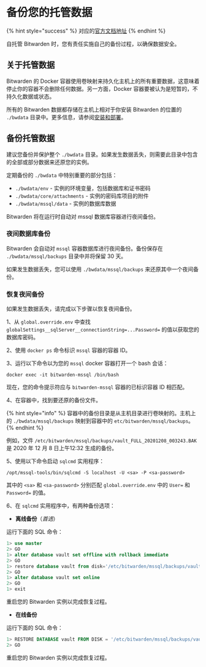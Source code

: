 # 备份您的托管数据

{% hint style="success" %}
对应的[官方文档地址](https://bitwarden.com/help/article/backup-on-premise/)
{% endhint %}

自托管 Bitwarden 时，您有责任实施自己的备份过程，以确保数据安全。

## 关于托管数据 <a href="#about-hosted-data" id="about-hosted-data"></a>

Bitwarden 的 Docker 容器使用卷映射来持久化主机上的所有重要数据，这意味着停止你的容器不会删除任何数据。另一方面，Docker 容器要被认为是短暂的，不持久化数据或状态。

所有的 Bitwarden 数据都存储在主机上相对于你安装 Bitwarden 的位置的 `./bwdata` 目录中。更多信息，请参阅[安装和部署](install-deploy-guides/install-and-deploy-linux.md)。

## 备份托管数据 <a href="#backup-hosted-data" id="backup-hosted-data"></a>

建议您备份并保护整个 `./bwdata` 目录。如果发生数据丢失，则需要此目录中包含的全部或部分数据来还原您的实例。

定期备份的 `./bwdata` 中特别重要的部分包括：

* `./bwdata/env` - 实例的环境变量，包括数据库和证书密码
* `./bwdata/core/attachments` - 实例的密码库项目的附件
* `./bwdata/mssql/data` - 实例的数据库数据

Bitwarden 将在运行时自动对 mssql 数据库容器进行夜间备份。

### 夜间数据库备份 <a href="#nightly-database-backups" id="nightly-database-backups"></a>

Bitwarden 会自动对 `mssql` 容器数据库进行夜间备份。备份保存在 `./bwdata/mssql/backups` 目录中并将保留 30 天。

如果发生数据丢失，您可以使用 `./bwdata/mssql/backups` 来还原其中一个夜间备份。

### 恢复夜间备份 <a href="#restore-a-nightly-backup" id="restore-a-nightly-backup"></a>

如果发生数据丢失，请完成以下步骤以恢复夜间备份。

1、从  `global.override.env` 中查找 `globalSettings__sqlServer__connectionString=...Password=` 的值以获取您的数据库密码。

2、使用 `docker ps` 命令标识 `mssql` 容器的容器 ID。

3、运行以下命令以为您的 `mssql` docker 容器打开一个 bash 会话：

```shell
docker exec -it bitwarden-mssql /bin/bash
```

现在，您的命令提示符应与 `bitwarden-mssql` 容器的已标识容器 ID 相匹配。

4、在容器中，找到要还原的备份文件。

{% hint style="info" %}
容器中的备份目录是从主机目录进行卷映射的。主机上的 `./bwdata/mssql/backups` 映射到容器中的 `etc/bitwarden/mssql/backups`。
{% endhint %}

例如，文件 `/etc/bitwarden/mssql/backups/vault_FULL_20201208_003243.BAK` 是 2020 年 12 月 8 日上午12:32 生成的备份。

5、使用以下命令启动 `sqlcmd` 实用程序：

```shell
/opt/mssql-tools/bin/sqlcmd -S localhost -U <sa> -P <sa-password>
```

其中的 `<sa>` 和 `<sa-password>` 分别匹配  `global.override.env` 中的 `User=` 和 `Password=` 的值。

6、在 `sqlcmd` 实用程序中，有两种备份选项：

* **离线备份**（_首选_）

运行下面的 SQL 命令：

```sql
1> use master
2> GO
1> alter database vault set offline with rollback immediate
2> GO
1> restore database vault from disk='/etc/bitwarden/mssql/backups/vault_FULL_{Backup File Name}.BAK' with replace
2> GO
​1> alter database vault set online
2> GO
1> exit
```

重启您的 Bitwarden 实例以完成恢复过程。

* **在线备份**

运行下面的 SQL 命令：

```sql
1> RESTORE DATABASE vault FROM DISK = '/etc/bitwarden/mssql/backups/vault_FULL_20200302_235901.BAK' WITH REPLACE
2> GO
```

重启您的 Bitwarden 实例以完成恢复过程。

